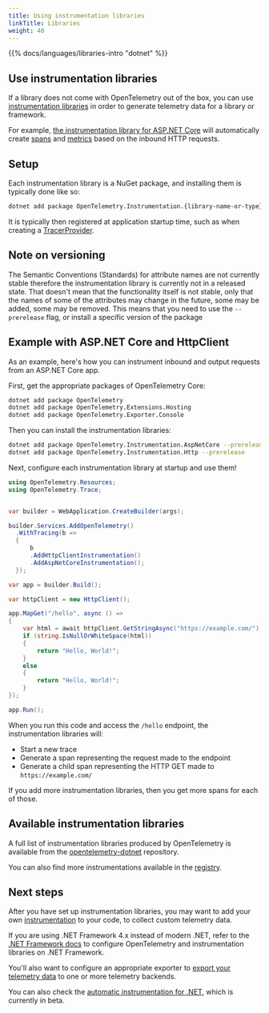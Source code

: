 ```yaml
---
title: Using instrumentation libraries
linkTitle: Libraries
weight: 40
---
```


{{% docs/languages/libraries-intro "dotnet" %}}

## Use instrumentation libraries

If a library does not come with OpenTelemetry out of the box, you can use
[instrumentation libraries](/docs/specs/otel/glossary/#instrumentation-library)
in order to generate telemetry data for a library or framework.

For example,
[the instrumentation library for ASP.NET Core](https://www.nuget.org/packages/OpenTelemetry.Instrumentation.AspNetCore)
will automatically create [spans](/docs/concepts/signals/traces/#spans) and
[metrics](/docs/concepts/signals/metrics) based on the inbound HTTP requests.

## Setup

Each instrumentation library is a NuGet package, and installing them is
typically done like so:

```sh
dotnet add package OpenTelemetry.Instrumentation.{library-name-or-type}
```

It is typically then registered at application startup time, such as when
creating a [TracerProvider](/docs/concepts/signals/traces/#tracer-provider).

## Note on versioning

The Semantic Conventions (Standards) for attribute names are not currently
stable therefore the instrumentation library is currently not in a released
state. That doesn't mean that the functionality itself is not stable, only that
the names of some of the attributes may change in the future, some may be added,
some may be removed. This means that you need to use the `--prerelease` flag, or
install a specific version of the package

## Example with ASP.NET Core and HttpClient

As an example, here's how you can instrument inbound and output requests from an
ASP.NET Core app.

First, get the appropriate packages of OpenTelemetry Core:

```sh
dotnet add package OpenTelemetry
dotnet add package OpenTelemetry.Extensions.Hosting
dotnet add package OpenTelemetry.Exporter.Console
```

Then you can install the instrumentation libraries:

```sh
dotnet add package OpenTelemetry.Instrumentation.AspNetCore --prerelease
dotnet add package OpenTelemetry.Instrumentation.Http --prerelease
```

Next, configure each instrumentation library at startup and use them!

```csharp
using OpenTelemetry.Resources;
using OpenTelemetry.Trace;


var builder = WebApplication.CreateBuilder(args);

builder.Services.AddOpenTelemetry()
  .WithTracing(b =>
  {
      b
      .AddHttpClientInstrumentation()
      .AddAspNetCoreInstrumentation();
  });

var app = builder.Build();

var httpClient = new HttpClient();

app.MapGet("/hello", async () =>
{
    var html = await httpClient.GetStringAsync("https://example.com/");
    if (string.IsNullOrWhiteSpace(html))
    {
        return "Hello, World!";
    }
    else
    {
        return "Hello, World!";
    }
});

app.Run();
```

When you run this code and access the `/hello` endpoint, the instrumentation
libraries will:

- Start a new trace
- Generate a span representing the request made to the endpoint
- Generate a child span representing the HTTP GET made to `https://example.com/`

If you add more instrumentation libraries, then you get more spans for each of
those.

## Available instrumentation libraries

A full list of instrumentation libraries produced by OpenTelemetry is available
from the [opentelemetry-dotnet][] repository.

You can also find more instrumentations available in the
[registry](/ecosystem/registry/?language=dotnet&component=instrumentation).

## Next steps

After you have set up instrumentation libraries, you may want to add your own
[instrumentation](/docs/languages/dotnet/instrumentation) to your code, to
collect custom telemetry data.

If you are using .NET Framework 4.x instead of modern .NET, refer to the
[.NET Framework docs](/docs/languages/dotnet/netframework) to configure
OpenTelemetry and instrumentation libraries on .NET Framework.

You'll also want to configure an appropriate exporter to
[export your telemetry data](/docs/languages/dotnet/exporters) to one or more
telemetry backends.

You can also check the
[automatic instrumentation for .NET](/docs/zero-code/dotnet), which is currently
in beta.

[opentelemetry-dotnet]: https://github.com/open-telemetry/opentelemetry-dotnet
